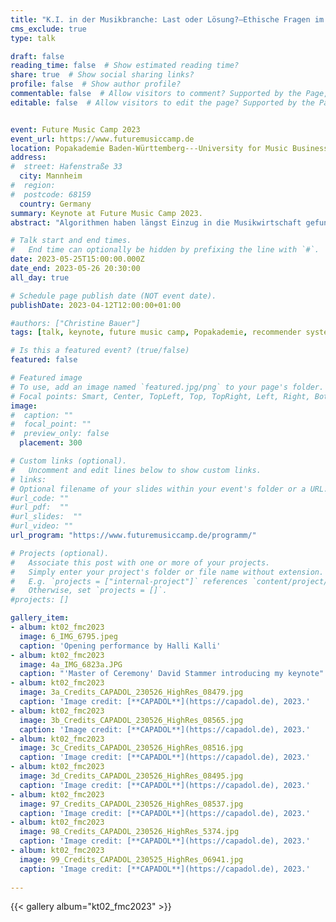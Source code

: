 ```yaml
---
title: "K.I. in der Musikbranche: Last oder Lösung?—Ethische Fragen im Zusammenhang mit Algorithmen"
cms_exclude: true
type: talk

draft: false
reading_time: false  # Show estimated reading time?
share: true  # Show social sharing links?
profile: false  # Show author profile?
commentable: false  # Allow visitors to comment? Supported by the Page, Post, and Docs content types.
editable: false  # Allow visitors to edit the page? Supported by the Page, Post, and Docs content types.


event: Future Music Camp 2023
event_url: https://www.futuremusiccamp.de
location: Popakademie Baden-Württemberg---University for Music Business, Creative Industries and Popular Music
address:
#  street: Hafenstraße 33
  city: Mannheim
#  region:
#  postcode: 68159
  country: Germany
summary: Keynote at Future Music Camp 2023.
abstract: "Algorithmen haben längst Einzug in die Musikwirtschaft gefunden: Zum einen empfehlen sie uns ähnliche Artists oder welchen Song wir als nächstes hören sollen. Zum anderen liefern sie kreativen Output wie Sounds, Texte und Artworks. In diesem Vortrag geht Dr. Christine Bauer insbesondere auf Musikempfehlungssysteme ein: Was finden Künstler:innen fair? Wie beeinflussen die technologischen Entwicklungen die Akteur:innen der Musikwirtschaft? Sind Algorithmen eine Last oder eine Lösung?"

# Talk start and end times.
#   End time can optionally be hidden by prefixing the line with `#`.
date: 2023-05-25T15:00:00.000Z
date_end: 2023-05-26 20:30:00
all_day: true

# Schedule page publish date (NOT event date).
publishDate: 2023-04-12T12:00:00+01:00

#authors: ["Christine Bauer"]
tags: [talk, keynote, future music camp, Popakademie, recommender systems, music, ethics, fairness, artificial intelligence]

# Is this a featured event? (true/false)
featured: false

# Featured image
# To use, add an image named `featured.jpg/png` to your page's folder. 
# Focal points: Smart, Center, TopLeft, Top, TopRight, Left, Right, BottomLeft, Bottom, BottomRight.
image:
#  caption: ""
#  focal_point: ""
#  preview_only: false
  placement: 300

# Custom links (optional).
#   Uncomment and edit lines below to show custom links.
# links:
# Optional filename of your slides within your event's folder or a URL.
#url_code: ""
#url_pdf:  ""
#url_slides:  ""
#url_video: ""
url_program: "https://www.futuremusiccamp.de/programm/"

# Projects (optional).
#   Associate this post with one or more of your projects.
#   Simply enter your project's folder or file name without extension.
#   E.g. `projects = ["internal-project"]` references `content/project/deep-learning/index.md`.
#   Otherwise, set `projects = []`.
#projects: []

gallery_item:
- album: kt02_fmc2023
  image: 6_IMG_6795.jpeg
  caption: 'Opening performance by Halli Kalli'
- album: kt02_fmc2023
  image: 4a_IMG_6823a.JPG
  caption: "'Master of Ceremony' David Stammer introducing my keynote"
- album: kt02_fmc2023
  image: 3a_Credits_CAPADOL_230526_HighRes_08479.jpg
  caption: 'Image credit: [**CAPADOL**](https://capadol.de), 2023.'
- album: kt02_fmc2023
  image: 3b_Credits_CAPADOL_230526_HighRes_08565.jpg
  caption: 'Image credit: [**CAPADOL**](https://capadol.de), 2023.'
- album: kt02_fmc2023
  image: 3c_Credits_CAPADOL_230526_HighRes_08516.jpg
  caption: 'Image credit: [**CAPADOL**](https://capadol.de), 2023.'
- album: kt02_fmc2023
  image: 3d_Credits_CAPADOL_230526_HighRes_08495.jpg
  caption: 'Image credit: [**CAPADOL**](https://capadol.de), 2023.'
- album: kt02_fmc2023
  image: 97_Credits_CAPADOL_230526_HighRes_08537.jpg
  caption: 'Image credit: [**CAPADOL**](https://capadol.de), 2023.' 
- album: kt02_fmc2023
  image: 98_Credits_CAPADOL_230526_HighRes_5374.jpg
  caption: 'Image credit: [**CAPADOL**](https://capadol.de), 2023.' 
- album: kt02_fmc2023
  image: 99_Credits_CAPADOL_230525_HighRes_06941.jpg
  caption: 'Image credit: [**CAPADOL**](https://capadol.de), 2023.' 
  
---
```



{{< gallery album="kt02_fmc2023" >}}

